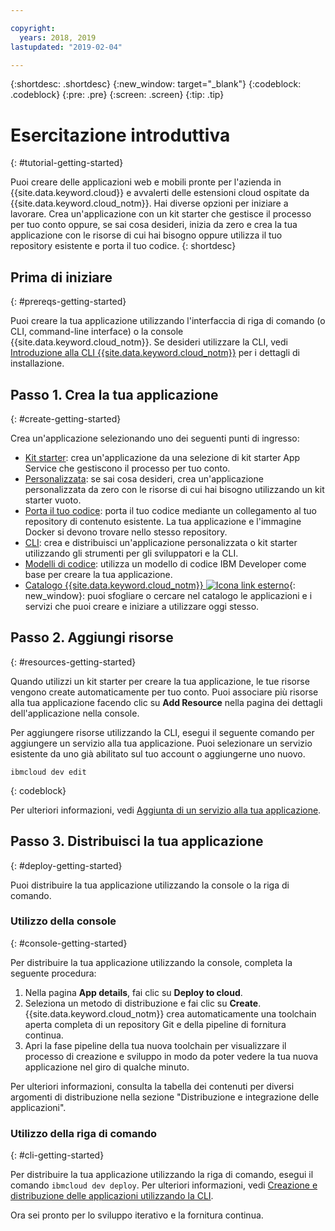 ```yaml
---

copyright:
  years: 2018, 2019
lastupdated: "2019-02-04"

---
```


{:shortdesc: .shortdesc}
{:new_window: target="_blank"}
{:codeblock: .codeblock}
{:pre: .pre}
{:screen: .screen}
{:tip: .tip}

# Esercitazione introduttiva
{: #tutorial-getting-started}

Puoi creare delle applicazioni web e mobili pronte per l'azienda in {{site.data.keyword.cloud}} e avvalerti delle estensioni cloud ospitate da {{site.data.keyword.cloud_notm}}. Hai diverse opzioni per iniziare a lavorare. Crea un'applicazione con un kit starter che gestisce il processo per tuo conto oppure, se sai cosa desideri, inizia da zero e crea la tua applicazione con le risorse di cui hai bisogno oppure utilizza il tuo repository esistente e porta il tuo codice.
{: shortdesc}

## Prima di iniziare
{: #prereqs-getting-started}

Puoi creare la tua applicazione utilizzando l'interfaccia di riga di comando (o CLI, command-line interface) o la console {{site.data.keyword.cloud_notm}}. Se desideri utilizzare la CLI, vedi [Introduzione alla CLI {{site.data.keyword.cloud_notm}}](/docs/cli/index.html) per i dettagli di installazione.

## Passo 1. Crea la tua applicazione
{: #create-getting-started}

Crea un'applicazione selezionando uno dei seguenti punti di ingresso:
* [Kit starter](/docs/apps/tutorials/tutorial_starter-kit.html#tutorial-starterkit): crea un'applicazione da una selezione di kit starter App Service che gestiscono il processo per tuo conto.
* [Personalizzata](/docs/apps/tutorials/tutorial_scratch.html#tutorial-scratch): se sai cosa desideri, crea un'applicazione personalizzata da zero con le risorse di cui hai bisogno utilizzando un kit starter vuoto.
* [Porta il tuo codice](/docs/apps/tutorials/tutorial_byoc.html#tutorial-byoc): porta il tuo codice mediante un collegamento al tuo repository di contenuto esistente. La tua applicazione e l'immagine Docker si devono trovare nello stesso repository.
* [CLI](/docs/apps/create-deploy-cli.html#create-deploy-app-cli): crea e distribuisci un'applicazione personalizzata o kit starter utilizzando gli strumenti per gli sviluppatori e la CLI.
* [Modelli di codice](/docs/apps/tutorials/tutorial_code-pattern.html#tutorial-codepattern): utilizza un modello di codice IBM Developer come base per creare la tua applicazione.
* [Catalogo {{site.data.keyword.cloud_notm}} ![Icona link esterno](../icons/launch-glyph.svg "Icona link esterno")](https://cloud.ibm.com/catalog){: new_window}: puoi sfogliare o cercare nel catalogo le applicazioni e i servizi che puoi creare e iniziare a utilizzare oggi stesso.

## Passo 2. Aggiungi risorse
{: #resources-getting-started}

Quando utilizzi un kit starter per creare la tua applicazione, le tue risorse vengono create automaticamente per tuo conto. Puoi associare più risorse alla tua applicazione facendo clic su **Add Resource** nella pagina dei dettagli dell'applicazione nella console.

Per aggiungere risorse utilizzando la CLI, esegui il seguente comando per aggiungere un servizio alla tua applicazione. Puoi selezionare un servizio esistente da uno già abilitato sul tuo account o aggiungerne uno nuovo. 
```
ibmcloud dev edit
```
{: codeblock}

Per ulteriori informazioni, vedi [Aggiunta di un servizio alla tua applicazione](/docs/apps/reqnsi.html#add-resource).

## Passo 3. Distribuisci la tua applicazione
{: #deploy-getting-started}

Puoi distribuire la tua applicazione utilizzando la console o la riga di comando.

### Utilizzo della console
{: #console-getting-started}

Per distribuire la tua applicazione utilizzando la console, completa la seguente procedura:

1. Nella pagina **App details**, fai clic su **Deploy to cloud**.
2. Seleziona un metodo di distribuzione e fai clic su **Create**. {{site.data.keyword.cloud_notm}} crea automaticamente una toolchain aperta completa di un repository Git e della pipeline di fornitura continua.
3. Apri la fase pipeline della tua nuova toolchain per visualizzare il processo di creazione e sviluppo in modo da poter vedere la tua nuova applicazione nel giro di qualche minuto.

Per ulteriori informazioni, consulta la tabella dei contenuti per diversi argomenti di distribuzione nella sezione "Distribuzione e integrazione delle applicazioni".

### Utilizzo della riga di comando
{: #cli-getting-started}

Per distribuire la tua applicazione utilizzando la riga di comando, esegui il comando `ibmcloud dev deploy`. Per ulteriori informazioni, vedi [Creazione e distribuzione delle applicazioni utilizzando la CLI](/docs/apps/create-deploy-cli.html#create-deploy-app-cli).

Ora sei pronto per lo sviluppo iterativo e la fornitura continua.
